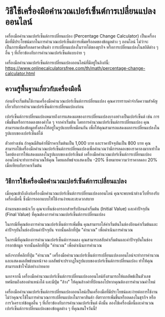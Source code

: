 วิธีใช้เครื่องมือคำนวณเปอร์เซ็นต์การเปลี่ยนแปลงออนไลน์
======================================================

เครื่องมือคำนวณเปอร์เซ็นต์การเปลี่ยนแปลง (Percentage Change Calculator) เป็นเครื่องมือที่มีประโยชน์มากในการคำนวณเปอร์เซ็นต์การเพิ่มหรือลดของข้อมูลต่าง ๆ ออนไลน์ ไม่ว่าจะเป็นการเพิ่มหรือลดราคาสินค้า การเปลี่ยนแปลงในรายได้ของธุรกิจ หรือการเปลี่ยนแปลงในสถิติต่าง ๆ อื่น ๆ ที่เกี่ยวข้องกับการคำนวณเปอร์เซ็นต์แบบง่าย ๆ

เครื่องมือคำนวณเปอร์เซ็นต์การเปลี่ยนแปลงออนไลน์ที่มีอยู่ในลิงก์นี้: <https://www.onlinecalculatorsfree.com/th/math/percentage-change-calculator.html>

ความรู้พื้นฐานเกี่ยวกับเครื่องมือนี้
------------------------------------

ก่อนที่จะเริ่มต้นใช้งานเครื่องมือคำนวณเปอร์เซ็นต์การเปลี่ยนแปลง คุณควรทราบคำจำกัดความสำคัญเกี่ยวกับการคำนวณเปอร์เซ็นต์การเปลี่ยนแปลงก่อน

เปอร์เซ็นต์การเปลี่ยนแปลงหมายถึงการแสดงผลของการเปลี่ยนแปลงบางอย่างเป็นเปอร์เซ็นต์ เช่น การเพิ่มขึ้นหรือการลดลงของค่าใด ๆ จากค่าเริ่มต้น โดยการคำนวณเปอร์เซ็นต์การเปลี่ยนแปลง คุณสามารถแปลงข้อมูลทั้งสองให้อยู่ในรูปแบบที่เหมือนกัน เพื่อให้คุณสามารถแสดงผลการเปลี่ยนแปลงในรูปแบบของเปอร์เซ็นต์ได้

ตัวอย่างเช่น ถ้าคุณมีสินค้าที่มีราคาเริ่มต้นเป็น 1,000 บาท และราคาปัจจุบันเป็น 800 บาท คุณสามารถใช้เครื่องมือคำนวณเปอร์เซ็นต์การเปลี่ยนแปลงเพื่อคำนวณว่ามีการลดลงของราคาลงมากเท่าใด โดยต้องการให้แสดงผลลงในรูปแบบของเปอร์เซ็นต์ เครื่องมือคำนวณเปอร์เซ็นต์การเปลี่ยนแปลงออนไลน์จะทำการคำนวณให้คุณ โดยผลลัพธ์จะแสดงเป็น -20% ซึ่งหมายความว่าราคาลดลง 20% เมื่อเทียบกับราคาเริ่มต้น

วิธีการใช้เครื่องมือคำนวณเปอร์เซ็นต์การเปลี่ยนแปลง
--------------------------------------------------

เมื่อคุณเข้าถึงลิงก์เครื่องมือคำนวณเปอร์เซ็นต์การเปลี่ยนแปลงออนไลน์ คุณจะพบหน้าต่างเว็บที่รองรับเครื่องมือนี้ ซึ่งมีการออกแบบให้ใช้งานง่ายและสะดวกสบาย

ด้านบนของหน้าเว็บ คุณจะเห็นช่องกรอกสำหรับป้อนค่าเริ่มต้น (Initial Value) และค่าปัจจุบัน (Final Value) ที่คุณต้องการคำนวณเปอร์เซ็นต์การเปลี่ยนแปลง

ในกรณีที่คุณต้องการคำนวณเปอร์เซ็นต์การเพิ่มขึ้น คุณสามารถใส่ค่าเริ่มต้นในช่องป้อนค่าเริ่มต้นและค่าปัจจุบันในช่องป้อนค่าปัจจุบัน จากนั้นคลิกที่ปุ่ม "คำนวณ" เพื่อดำเนินการคำนวณ

ในกรณีที่คุณต้องการคำนวณเปอร์เซ็นต์การลดลง คุณสามารถสลับค่าเริ่มต้นและค่าปัจจุบันในช่องกรอกข้อมูล จากนั้นคลิกที่ปุ่ม "คำนวณ" เพื่อดำเนินการคำนวณ

หลังจากที่คลิกที่ปุ่ม "คำนวณ" เครื่องมือคำนวณเปอร์เซ็นต์การเปลี่ยนแปลงออนไลน์จะทำการคำนวณและแสดงผลลัพธ์บนหน้าจอ ผลลัพธ์จะปรากฏในรูปแบบของเปอร์เซ็นต์การเปลี่ยนแปลง ทำให้คุณสามารถเข้าใจได้อย่างง่ายดาย

นอกจากนี้ เครื่องมือคำนวณเปอร์เซ็นต์การเปลี่ยนแปลงออนไลน์ยังสามารถให้ผลลัพธ์เป็นตัวเลขทศนิยมถึงสองตำแหน่งได้ และมีปุ่ม "ล้าง" ให้คุณล้างค่าที่ป้อนลงไปหากคุณต้องการคำนวณค่าใหม่

เครื่องมือคำนวณเปอร์เซ็นต์การเปลี่ยนแปลงออนไลน์เป็นเครื่องมือที่มีประโยชน์และง่ายต่อการใช้งาน ไม่ว่าคุณจะใช้ในการคำนวณการเปลี่ยนแปลงในราคาสินค้า อัตราการเพิ่มขึ้นหรือลดลงในธุรกิจ หรือการวิเคราะห์ข้อมูลอื่น ๆ ที่เกี่ยวข้องกับการคำนวณเปอร์เซ็นต์ ดังนั้น ลองใช้เครื่องมือนี้และคำนวณเปอร์เซ็นต์การเปลี่ยนแปลงของข้อมูลต่าง ๆ ที่คุณสนใจวันนี้!